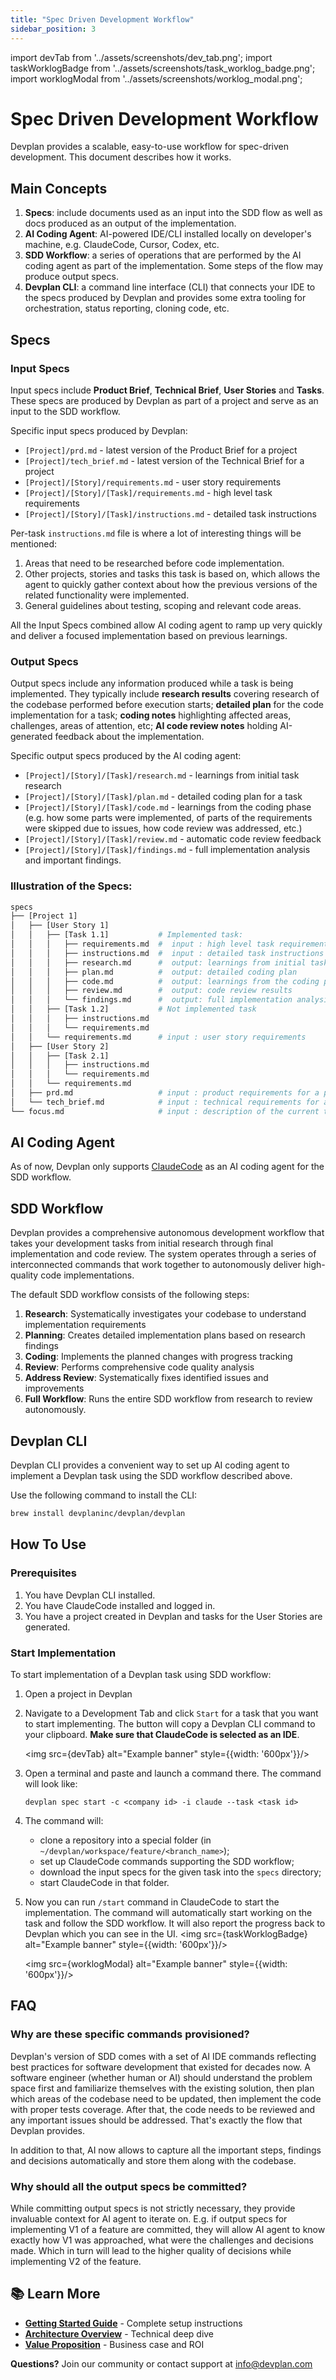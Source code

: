 ```yaml
---
title: "Spec Driven Development Workflow"
sidebar_position: 3
---
```


import devTab from '../assets/screenshots/dev_tab.png';
import taskWorklogBadge from '../assets/screenshots/task_worklog_badge.png';
import worklogModal from '../assets/screenshots/worklog_modal.png';

# Spec Driven Development Workflow

Devplan provides a scalable, easy-to-use workflow for spec-driven development. This document describes how it works.

## Main Concepts

1. **Specs**: include documents used as an input into the SDD flow as well as docs produced as an output of
the implementation.
2. **AI Coding Agent**: AI-powered IDE/CLI installed locally on developer's machine, e.g. ClaudeCode, Cursor, Codex, etc.
3. **SDD Workflow**: a series of operations that are performed by the AI coding agent as part of the implementation.
Some steps of the flow may produce output specs.
4. **Devplan CLI**: a command line interface (CLI) that connects your IDE to the specs produced by Devplan and provides
some extra tooling for orchestration, status reporting, cloning code, etc.

## Specs

### Input Specs
Input specs include **Product Brief**, **Technical Brief**, **User Stories** and **Tasks**. These specs
are produced by Devplan as part of a project and serve as an input to the SDD workflow. 

Specific input specs produced by Devplan:
- `[Project]/prd.md` - latest version of the Product Brief for a project
- `[Project]/tech_brief.md` - latest version of the Technical Brief for a project
- `[Project]/[Story]/requirements.md` - user story requirements
- `[Project]/[Story]/[Task]/requirements.md` - high level task requirements
- `[Project]/[Story]/[Task]/instructions.md` - detailed task instructions

Per-task `instructions.md` file is where a lot of interesting things will be mentioned:
1. Areas that need to be researched before code implementation.
2. Other projects, stories and tasks this task is based on, which allows the agent to quickly gather context about
   how the previous versions of the related functionality were implemented.
3. General guidelines about testing, scoping and relevant code areas.

All the Input Specs combined allow AI coding agent to ramp up very quickly and deliver a focused implementation based
on previous learnings.

### Output Specs
Output specs include any information produced while a task is being implemented. They typically include 
**research results** covering research of the codebase performed before execution starts; **detailed plan** for
the code implementation for a task; **coding notes** highlighting affected areas, challenges, areas of attention, etc;
**AI code review notes** holding AI-generated feedback about the implementation. 

Specific output specs produced by the AI coding agent:
- `[Project]/[Story]/[Task]/research.md` - learnings from initial task research
- `[Project]/[Story]/[Task]/plan.md` - detailed coding plan for a task
- `[Project]/[Story]/[Task]/code.md` - learnings from the coding phase (e.g. how some parts were implemented, of parts 
 of the requirements were skipped due to issues, how code review was addressed, etc.)
- `[Project]/[Story]/[Task]/review.md` - automatic code review feedback
- `[Project]/[Story]/[Task]/findings.md` - full implementation analysis and important findings.

### Illustration of the Specs:

```bash
specs
├── [Project 1]
│   ├── [User Story 1]
│   │   ├── [Task 1.1]           # Implemented task:
│   │   │   ├── requirements.md  #  input : high level task requirements
│   │   │   ├── instructions.md  #  input : detailed task instructions
│   │   │   ├── research.md      #  output: learnings from initial task research
│   │   │   ├── plan.md          #  output: detailed coding plan
│   │   │   ├── code.md          #  output: learnings from the coding phase
│   │   │   ├── review.md        #  output: code review results
│   │   │   └── findings.md      #  output: full implementation analysis and important findings.
│   │   ├── [Task 1.2]           # Not implemented task             
│   │   │   ├── instructions.md
│   │   │   └── requirements.md
│   │   └── requirements.md      # input : user story requirements
│   ├── [User Story 2]
│   │   ├── [Task 2.1]
│   │   │   ├── instructions.md
│   │   │   └── requirements.md
│   │   └── requirements.md
│   ├── prd.md                   # input : product requirements for a project
│   └── tech_brief.md            # input : technical requirements for a project
└── focus.md                     # input : description of the current task AI agent should focus on
```

## AI Coding Agent

As of now, Devplan only supports [ClaudeCode](https://www.claude.com/product/claude-code) as an AI coding agent for the
SDD workflow.

## SDD Workflow

Devplan provides a comprehensive autonomous development workflow that takes your development tasks from initial 
research through final implementation and code review. The system operates through a series of interconnected 
commands that work together to autonomously deliver high-quality code implementations.

The default SDD workflow consists of the following steps:

1. **Research**: Systematically investigates your codebase to understand implementation requirements
2. **Planning**: Creates detailed implementation plans based on research findings
3. **Coding**: Implements the planned changes with progress tracking
4. **Review**: Performs comprehensive code quality analysis
5. **Address Review**: Systematically fixes identified issues and improvements
6. **Full Workflow**: Runs the entire SDD workflow from research to review autonomously.

## Devplan CLI
Devplan CLI provides a convenient way to set up AI coding agent to implement a Devplan task
using the SDD workflow described above.

Use the following command to install the CLI:
```bash
brew install devplaninc/devplan/devplan
```

## How To Use

### Prerequisites

1. You have Devplan CLI installed.
2. You have ClaudeCode installed and logged in.
3. You have a project created in Devplan and tasks for the User Stories are generated.

### Start Implementation

To start implementation of a Devplan task using SDD workflow:

1. Open a project in Devplan
2. Navigate to a Development Tab and click `Start` for a task that you want to start implementing. The button will 
copy a Devplan CLI command to your clipboard. **Make sure that ClaudeCode is selected as an IDE**.
    
    <img src={devTab} alt="Example banner" style={{width: '600px'}}/>
3. Open a terminal and paste and launch a command there. The command will look like:
    ```
    devplan spec start -c <company id> -i claude --task <task id>
    ```
4. The command will:
   - clone a repository into a special folder (in `~/devplan/workspace/feature/<branch_name>`);
   - set up ClaudeCode commands supporting the SDD workflow;
   - download the input specs for the given task into the `specs` directory;
   - start ClaudeCode in that folder.
5. Now you can run `/start` command in ClaudeCode to start the implementation. The command will automatically
start working on the task and follow the SDD workflow. It will also report the progress back to Devplan which you
can see in the UI.
   <img src={taskWorklogBadge} alt="Example banner" style={{width: '600px'}}/>
   
   <img src={worklogModal} alt="Example banner" style={{width: '600px'}}/>

## FAQ

### Why are these specific commands provisioned?

Devplan's version of SDD comes with a set of AI IDE commands reflecting best practices for software development that
existed for decades now. A software engineer (whether human or AI) should understand the problem space first and
familiarize themselves with the existing solution, then plan which areas of the codebase need to be updated,
then implement the code with proper tests coverage. After that, the code needs to be reviewed and any important issues
should be addressed. That's exactly the flow that Devplan provides.

In addition to that, AI now allows to capture all the important steps, findings and decisions automatically and store
them along with the codebase.

### Why should all the output specs be committed?

While committing output specs is not strictly necessary, they provide invaluable context for AI agent to iterate on.
E.g. if output specs for implementing V1 of a feature are committed, they will allow AI agent to know exactly how
V1 was approached, what were the challenges and decisions made. Which in turn will lead to the higher quality of
decisions while implementing V2 of the feature.
   

## 📚 Learn More

- **[Getting Started Guide](/getting-started)** - Complete setup instructions
- **[Architecture Overview](/architecture)** - Technical deep dive
- **[Value Proposition](/value-proposition)** - Business case and ROI

**Questions?** Join our community or contact support at info@devplan.com